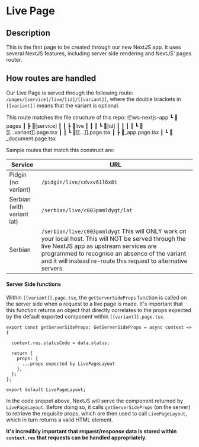 # Live Page

## Description

This is the first page to be created through our new NextJS app. It uses several NextJS features, including server side rendering and NextJS' pages router. 

## How routes are handled

Our Live Page is served through the following route: 
`/pages/[service]/live/[id]/[[variant]]`, where the double brackets in `[[variant]]` means that the variant is optional.

This route matches the file structure of this repo: 
  📦ws-nextjs-app
   ┗ 📂pages
   ┃ ┣ 📂[service]
   ┃ ┃ ┣ 📂live
   ┃ ┃ ┃ ┗ 📂[id]
   ┃ ┃ ┃ ┃ ┗ 📜[[...variant]].page.tsx
   ┃ ┃ ┗ 📜[[...]].page.tsx
   ┃ ┣ 📜_app.page.tsx
   ┃ ┗ 📜_document.page.tsx

Sample routes that match this construct are: 

| Service                    | URL                                                                                                                                                                                                                                              |
|----------------------------|--------------------------------------------------------------------------------------------------------------------------------------------------------------------------------------------------------------------------------------------------|
| Pidgin (no variant)        | `/pidgin/live/cdvxv61l6x8t`                                                                                                                                                                                                                      |
| Serbian (with variant lat) | `/serbian/live/c003pmmldygt/lat`                                                                                                                                                                                                                 |
| Serbian                    | `/serbian/live/c003pmmldygt`  This will ONLY work on your local host. This will NOT be served through the live NextJS app as upstream services are programmed to recognise an absence of the variant and it will instead re-route this request to alternative servers.  |

#### Server Side functions

Within `[[variant]].page.tsx`, the `getServerSideProps` function is called on the server side when a request to a live page is made. It's important that this function returns an object that directly correlates to the props expected by the default exported component within `[[variant]].page.tsx`.

```
export const getServerSideProps: GetServerSideProps = async context => {
 
  context.res.statusCode = data.status;

  return {
    props: {
      ...props expected by LivePageLayout
    },
  };
};

export default LivePageLayout;
```

In the code snippet above, NextJS will serve the component returned by `LivePageLayout`. Before doing so, it calls `getServerSideProps` (on the server) to retrieve the requisite props, which are then used to call `LivePageLayout`, which in turn returns a valid HTML element. 

**It's incredibly important that request/response data is stored within `context.res` that requests can be handled appropriately.** 